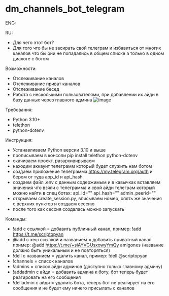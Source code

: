 # dm_channels_bot_telegram
ENG:


RU:

  - Для чего этот бот?
  - Для того что бы не засирать свой телеграм и избавиться от многих каналов что бы они не попадались в общем списке а только в одном диалоге с ботом
  
  
  Возможности:
  - Отслеживание каналов
  - Отслеживание приват каналов
  - Отслеживание бесед
  - Работа с несколькими пользователями, при добавлении их айди в базу данных через главного админа
    ![image](https://user-images.githubusercontent.com/45666540/179417276-88f190d6-0fa2-479c-8367-3d7930f5beb0.png)


  Требования:
  - Python 3.10+
  - telethon
  - python-dotenv


  Инструкция:
  - Устанавливаем Python версии 3.10 и выше
  - прописываем в консоли pip install telethon python-dotenv
  - скачиваем проект, разархивирываем
  - находим аккаунт телеграмм который будет служить нам ботом
  - создаем приложение телеграмма https://my.telegram.org/auth и берем от туда app_id и api_hash
  - создаем файл .env с данным содержимым и в кавычках вставляем значения что взяли с телеграмма и свой айди телеграм который можно найти в спец ботах:
  api_id=""
  api_hash=""
  admin_peerid=""
  - открываем create_session.py, вписываем номер, опять же значения с верхних пунктов и создаем сессию
  - после того как сессия создалась можно запускать 
  
  
  Команды:
  - !add с ссылкой = добавить публичный канал, пример: !add https://t.me/scriptopyan
  - @add с хеш ссылкой и названием = добавить приватный канал пример: @add https://t.me/+siAYVGUsxowyYmQy amigones
    (название должно быть уникальным и не повторяться)
  - !dell с названием = удалить канал, пример: !dell @scriptopyan
  - !channels = список каналов
  - !admins = список айди админов (доступно только главному админу)
  - !addadmin с айди = добавить админа к боту, бот теперь будет реагировать на его сообщения
  - !delladmin с айди = удалить бота, теперь бот не реагирует на его сообщения и не будет ему ничего присылать с каналов
